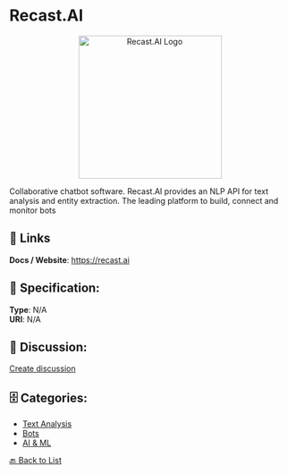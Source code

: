 # Recast.AI
<p align="center">
    <img width="256" src="https://raw.githubusercontent.com/apis-list/apis-list/main/apis/recast-ai/logo_256x256.png" alt="Recast.AI Logo"/>
</p>

Collaborative chatbot software. Recast.AI provides an NLP API for text analysis and entity extraction. The leading platform to build, connect and monitor bots

##  🔗 Links
**Docs / Website**: https://recast.ai

## 🧬 Specification:
**Type**: N/A  
**URI**: N/A

## 💬 Discussion:
[Create discussion](https://github.com/apis-list/apis-list/discussions/new)

## 🗄️ Categories:
- [Text Analysis](https://github.com/apis-list/apis-list#text-analysis)
- [Bots](https://github.com/apis-list/apis-list#bots)
- [AI & ML](https://github.com/apis-list/apis-list#ai--ml)




[🔙 Back to List](https://github.com/apis-list/apis-list)

